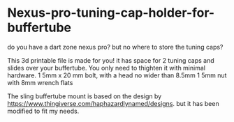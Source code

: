 # Nexus-pro-tuning-cap-holder-for-buffertube
do you have a dart zone nexus pro? but no where to store the tuning caps?

This 3d printable file is made for you! it has space for 2 tuning caps and slides over your buffertube. You only need to thighten it with minimal hardware.
1 5mm x 20 mm bolt, with a head no wider than 8.5mm
1 5mm nut with 8mm wrench flats

The sling buffertube mount is based on the design by https://www.thingiverse.com/haphazardlynamed/designs. but it has been modified to fit my needs.
